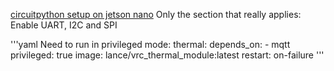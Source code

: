 [circuitpython setup on jetson nano](https://learn.adafruit.com/circuitpython-libraries-on-linux-and-the-nvidia-jetson-nano/initial-setup)
Only the section that really applies: Enable UART, I2C and SPI 

'''yaml
Need to run in privileged mode:
  thermal:
    depends_on:
      - mqtt
    privileged: true
    image: lance/vrc_thermal_module:latest
    restart: on-failure 
'''